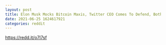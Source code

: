 ```yaml
--- 
layout: post 
title: Elon Musk Mocks Bitcoin Maxis, Twitter CEO Comes To Defend, Both Agree To Have "The Talk" 
date: 2021-06-25 1624617921 
categories: reddit 
--- 
```

https://redd.it/o7l7sf